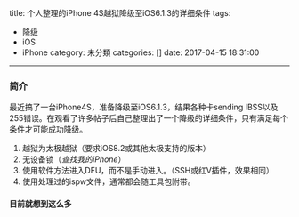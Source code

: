title: 个人整理的iPhone 4S越狱降级至iOS6.1.3的详细条件
tags:
  - 降级
  - iOS
  - iPhone
category: 未分類
categories: []
date: 2017-04-15 18:31:00
---

### 简介
最近搞了一台iPhone4S，准备降级至iOS6.1.3，结果各种卡sending IBSS以及255错误。在观看了许多帖子后自己整理出了一个降级的详细条件，只有满足每个条件才可能成功降级。
<!--MORE-->

1. 越狱为太极越狱（要求iOS8.2或其他太极支持的版本）
2. 无设备锁（*查找我的iPhone*）
3. 使用软件方法进入DFU，而不是手动进入。（SSH或红V插件，效果相同）
4. 使用处理过的ispw文件，通常都会随工具包附带。

#### 目前就想到这么多